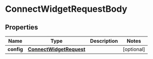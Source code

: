 

# ConnectWidgetRequestBody


## Properties

Name | Type | Description | Notes
------------ | ------------- | ------------- | -------------
**config** | [**ConnectWidgetRequest**](ConnectWidgetRequest.md) |  |  [optional]



